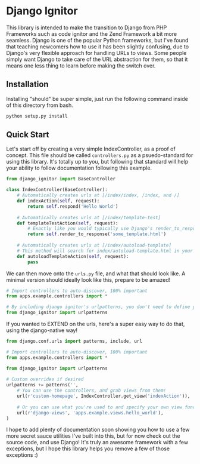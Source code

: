 Django Ignitor
==============

This library is intended to make the transition to Django from PHP Frameworks
such as code ignitor and the Zend Framework a bit more seamless. Django is 
one of the popular Python frameworks, but I've found that teaching newcomers
how to use it has been slightly confusing, due to Django's very flexible
approach for handling URLs to views. Some people simply want Django to take
care of the URL abstraction for them, so that it means one less thing to learn
before making the switch over.

Installation
------------

Installing "should" be super simple, just run the following command inside of this
directory from bash.

```bash
python setup.py install
```

Quick Start
-----------

Let's start off by creating a very simple IndexController, as a proof of concept. This file should be called `controllers.py` as a psuedo-standard for using this library. It's totally up to you, but following that standard will help your ability to follow documentation following this example.

```python
from django_ignitor import BaseController

class IndexController(BaseController):
    # Automatically creates urls at [/index/index, /index, and /]
    def indexAction(self, request):
        return self.respond('Hello World')
    
    # Automatically creates urls at [/index/template-test]
    def templateTestAction(self, request):
        # Exactly like you would typically use Django's render_to_response
        return self.render_to_response('some_template.html')
    
    # Automatically creates urls at [/index/autoload-template]
    # This method will search for index/autoload-template.html in your templates directory
    def autoloadTemplateAction(self, request):
        pass
```

We can then move onto the `urls.py` file, and what that should look like. A minimal version should ideally look like this, prepare to be amazed!

```python
# Import controllers to auto-discover, 100% important
from apps.example.controllers import *

# By including django ignitor's urlpatterns, you don't need to define your own!
from django_ignitor import urlpatterns
```

If you wanted to EXTEND on the urls, here's a super easy way to do that, using the django-native way!

```python
from django.conf.urls import patterns, include, url

# Import controllers to auto-discover, 100% important
from apps.example.controllers import *

from django_ignitor import urlpatterns
    
# Custom overrides if desired
urlpatterns += patterns('',
    # You can use the controllers, and grab views from them!
    url(r'custom-homepage', IndexController.get_view('indexAction')),
    
    # Or you can use what you're used to and specify your own view functions
    url(r'django-views', 'apps.example.views.hello_world'),
)
```

I hope to add plenty of documentation soon showing you how to use a few more secret sauce utilities I've built into this, but for now check out the source code, and use Django! It's truly an awesome framework with a few exceptions, but I hope this library helps you remove a few of those exceptions :)